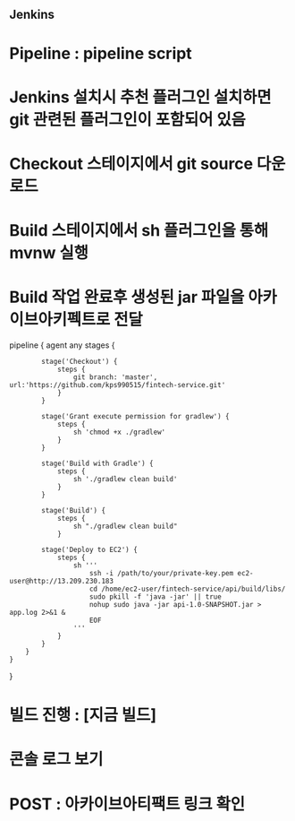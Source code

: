 ## Jenkins

# Pipeline : pipeline script
# Jenkins 설치시 추천 플러그인 설치하면 git 관련된 플러그인이 포함되어 있음
# Checkout 스테이지에서 git source 다운로드
# Build 스테이지에서 sh 플러그인을 통해 mvnw  실행
# Build 작업 완료후 생성된 jar 파일을 아카이브아키펙트로 전달 
pipeline {
    agent any
        stages {
            
            stage('Checkout') {
                steps {
                    git branch: 'master', url:'https://github.com/kps990515/fintech-service.git'
                }
            }
            
            stage('Grant execute permission for gradlew') {
                steps {
                    sh 'chmod +x ./gradlew'
                }
            }
            
            stage('Build with Gradle') {
                steps {
                    sh './gradlew clean build'
                }
            }
            
            stage('Build') {
                steps {
                    sh "./gradlew clean build"
                }
            
            stage('Deploy to EC2') {
                steps {
                    sh '''
                        ssh -i /path/to/your/private-key.pem ec2-user@http://13.209.230.183
                        cd /home/ec2-user/fintech-service/api/build/libs/
                        sudo pkill -f 'java -jar' || true
                        nohup sudo java -jar api-1.0-SNAPSHOT.jar > app.log 2>&1 &
                        EOF
                    '''
                }
            }
        }
    }
}

# 빌드 진행 :  [지금 빌드]
# 콘솔 로그 보기
# POST : 아카이브아티팩트 링크 확인
